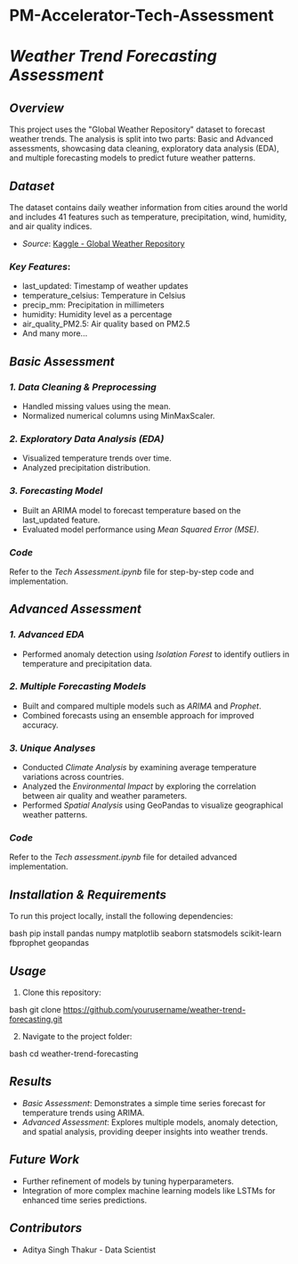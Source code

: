 # PM-Accelerator-Tech-Assessment

# *Weather Trend Forecasting Assessment*

## *Overview*
This project uses the "Global Weather Repository" dataset to forecast weather trends. The analysis is split into two parts: Basic and Advanced assessments, showcasing data cleaning, exploratory data analysis (EDA), and multiple forecasting models to predict future weather patterns.

## *Dataset*

The dataset contains daily weather information from cities around the world and includes 41 features such as temperature, precipitation, wind, humidity, and air quality indices.

- *Source*: [Kaggle - Global Weather Repository](https://www.kaggle.com/datasets/nelgiriyewithana/global-weather-repository/data)

### *Key Features*:
- last_updated: Timestamp of weather updates
- temperature_celsius: Temperature in Celsius
- precip_mm: Precipitation in millimeters
- humidity: Humidity level as a percentage
- air_quality_PM2.5: Air quality based on PM2.5
- And many more...

## *Basic Assessment*

### *1. Data Cleaning & Preprocessing*
- Handled missing values using the mean.
- Normalized numerical columns using MinMaxScaler.
  
### *2. Exploratory Data Analysis (EDA)*
- Visualized temperature trends over time.
- Analyzed precipitation distribution.

### *3. Forecasting Model*
- Built an ARIMA model to forecast temperature based on the last_updated feature.
- Evaluated model performance using *Mean Squared Error (MSE)*.

### *Code*
Refer to the *Tech Assessment.ipynb* file for step-by-step code and implementation.


## *Advanced Assessment*

### *1. Advanced EDA*
- Performed anomaly detection using *Isolation Forest* to identify outliers in temperature and precipitation data.

### *2. Multiple Forecasting Models*
- Built and compared multiple models such as *ARIMA* and *Prophet*.
- Combined forecasts using an ensemble approach for improved accuracy.

### *3. Unique Analyses*
- Conducted *Climate Analysis* by examining average temperature variations across countries.
- Analyzed the *Environmental Impact* by exploring the correlation between air quality and weather parameters.
- Performed *Spatial Analysis* using GeoPandas to visualize geographical weather patterns.

### *Code*
Refer to the *Tech assessment.ipynb* file for detailed advanced implementation.

## *Installation & Requirements*

To run this project locally, install the following dependencies:

bash
pip install pandas numpy matplotlib seaborn statsmodels scikit-learn fbprophet geopandas


## *Usage*

1. Clone this repository:

bash
git clone https://github.com/yourusername/weather-trend-forecasting.git


2. Navigate to the project folder:

bash
cd weather-trend-forecasting


## *Results*

- *Basic Assessment*: Demonstrates a simple time series forecast for temperature trends using ARIMA.
- *Advanced Assessment*: Explores multiple models, anomaly detection, and spatial analysis, providing deeper insights into weather trends.


## *Future Work*
- Further refinement of models by tuning hyperparameters.
- Integration of more complex machine learning models like LSTMs for enhanced time series predictions.


## *Contributors*
- Aditya Singh Thakur - Data Scientist
